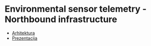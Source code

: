 # Environmental sensor telemetry - Northbound infrastructure

- [Arhitektura](https://app.eraser.io/workspace/yD5VBTM1PxYgJxKVYUDk)
- [Prezentacija](https://docs.google.com/presentation/d/12BQ051Vs_CLWIUoqGkR0Qm74ULKu7YthoZi5m0zceyg/edit#slide=id.g2e8d8f35db5_0_203)
